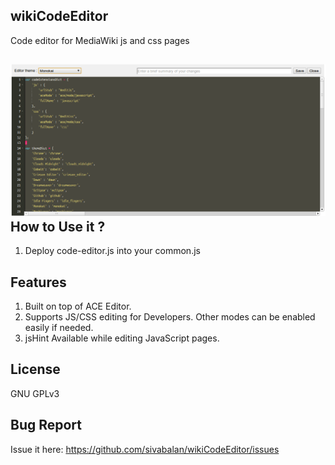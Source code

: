 wikiCodeEditor
---------------

Code editor for MediaWiki js and css pages

![Code Editor in Action](https://github.com/psibi/wikiCodeEditor/raw/gh-pages/images/snap1.png)
How to Use it ?
---------------
1. Deploy code-editor.js into your common.js

Features
---------
1. Built on top of ACE Editor.
2. Supports JS/CSS editing for Developers. Other modes can be enabled easily if needed.
3. jsHint Available while editing JavaScript pages.

License
-------
GNU GPLv3

Bug Report
-----------
Issue it here: https://github.com/sivabalan/wikiCodeEditor/issues

